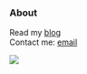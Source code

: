 ### About
Read my [blog](https://loreley.one)  
Contact me: [email](mailto:info@loreley.one)  


![](https://komarev.com/ghpvc/?username=BasedLukas&style=for-the-badge)



